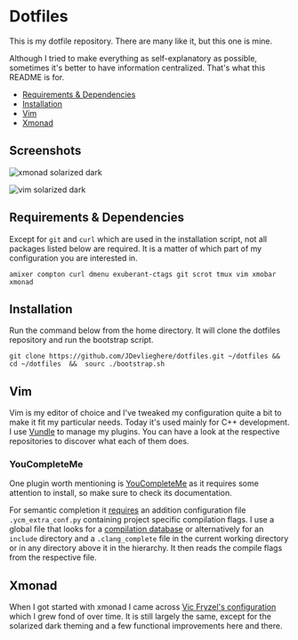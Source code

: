 # Dotfiles

This is my dotfile repository. There are many like it, but this one is mine.

Although I tried to make everything as self-explanatory as possible, sometimes
it's better to have information centralized. That's what this README is for.

 - [Requirements & Dependencies](#requirements--dependencies)
 - [Installation](#installation)
 - [Vim](#vim)
 - [Xmonad](#xmonad)

## Screenshots

![xmonad solarized dark](http://i.imgur.com/yYW8VRb.png)

![vim solarized dark](http://i.imgur.com/Hf0jbYL.png)

## Requirements & Dependencies

Except for `git` and `curl` which are used in the installation script, not all packages listed below are required. It is a matter of which part of my configuration you are interested in. 

```
amixer compton curl dmenu exuberant-ctags git scrot tmux vim xmobar xmonad
```

## Installation


Run the command below from the home directory. It will clone the dotfiles repository and run the bootstrap script.

```
git clone https://github.com/JDevlieghere/dotfiles.git ~/dotfiles && cd ~/dotfiles  &&  sourc ./bootstrap.sh
```

## Vim

Vim is my editor of choice and I've tweaked my configuration quite a bit to
make it fit my particular needs. Today it's used mainly for C++ development. I
use [Vundle](https://github.com/VundleVim/Vundle.vim) to manage my plugins. You
can have a look at the respective repositories to discover what each of them
does.

### YouCompleteMe

One plugin worth mentioning is
[YouCompleteMe](https://github.com/Valloric/YouCompleteMe) as it requires some
attention to install, so make sure to check its documentation.

For semantic completion it
[requires](https://github.com/Valloric/YouCompleteMe#c-family-semantic-completion-engine-usage)
an addition configuration file `.ycm_extra_conf.py` containing project specific
compilation flags. I use a global file that looks for a [compilation
database](http://clang.llvm.org/docs/JSONCompilationDatabase.html) or
alternatively for an `include` directory and a `.clang_complete` file in the
current working directory or in any directory above it in the hierarchy. It
then reads the compile flags from the respective file.

## Xmonad

When I got started with xmonad I came across [Vic Fryzel's
configuration](https://github.com/vicfryzel/xmonad-config) which I grew fond of
over time. It is still largely the same, except for the solarized dark theming
and a few functional improvements here and there.
